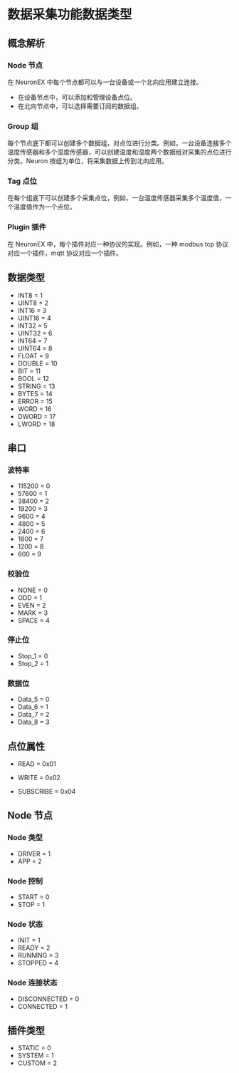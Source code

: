 # 数据采集功能数据类型

## 概念解析

### Node 节点

在 NeuronEX 中每个节点都可以与一台设备或一个北向应用建立连接。
* 在设备节点中，可以添加和管理设备点位。
* 在北向节点中，可以选择需要订阅的数据组。

### Group 组

每个节点底下都可以创建多个数据组，对点位进行分类。例如，一台设备连接多个温度传感器和多个湿度传感器，可以创建温度和湿度两个数据组对采集的点位进行分类。Neuron 按组为单位，将采集数据上传到北向应用。
### Tag 点位

在每个组底下可以创建多个采集点位，例如，一台温度传感器采集多个温度值，一个温度值作为一个点位。

### Plugin 插件

在 NeuronEX 中，每个插件对应一种协议的实现。例如，一种 modbus tcp 协议对应一个插件，mqtt 协议对应一个插件。

## 数据类型

* INT8   = 1
* UINT8  = 2
* INT16  = 3
* UINT16 = 4
* INT32  = 5
* UINT32 = 6
* INT64  = 7
* UINT64 = 8
* FLOAT  = 9
* DOUBLE = 10
* BIT    = 11
* BOOL   = 12
* STRING = 13
* BYTES  = 14
* ERROR = 15
* WORD = 16
* DWORD = 17
* LWORD = 18

## 串口

### 波特率

* 115200 = 0
* 57600  = 1
* 38400  = 2
* 19200  = 3
* 9600   = 4
* 4800   = 5
* 2400   = 6
* 1800   = 7
* 1200   = 8
* 600    = 9

### 校验位

* NONE   = 0
* ODD    = 1
* EVEN   = 2
* MARK   = 3
* SPACE  = 4

### 停止位

* Stop_1 = 0
* Stop_2 = 1

### 数据位

* Data_5 = 0
* Data_6 = 1
* Data_7 = 2
* Data_8 = 3

## 点位属性

* READ = 0x01

* WRITE = 0x02

* SUBSCRIBE = 0x04

## Node 节点

### Node 类型

* DRIVER = 1
* APP = 2

### Node 控制

* START = 0
* STOP = 1

### Node 状态

* INIT = 1
* READY = 2
* RUNNING = 3
* STOPPED = 4

### Node 连接状态

* DISCONNECTED = 0
* CONNECTED = 1

## 插件类型

* STATIC = 0
* SYSTEM = 1
* CUSTOM = 2
